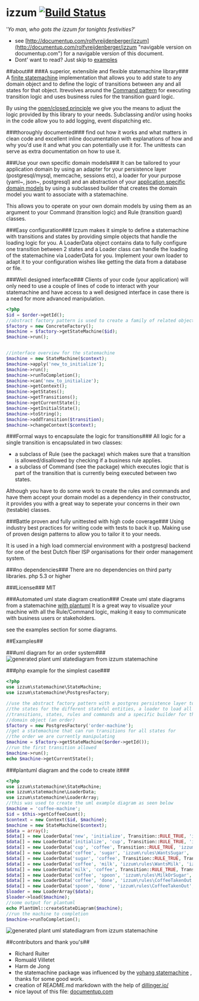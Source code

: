 izzum [![Build Status](https://travis-ci.org/rolfvreijdenberger/izzum.svg?branch=master)](https://travis-ci.org/rolfvreijdenberger/izzum/)
=====
'_Yo man, who gots the izzum for tonights festivities?_'


- see [http://documentup.com/rolfvreijdenberger/izzum](http://documentup.com/rolfvreijdenberger/izzum "navigable version on documentup.com") for a navigable
version of this document.
- Dont' want to read? Just skip to [examples](#examples)

##about##
###A superior, extensible and flexible statemachine library###
A [finite statemachine](https://en.wikipedia.org/wiki/Finite-state_machine "finite statemachine on wikipedia") 
implementation that allows you to add state to any domain object and to define
the logic of transitions between any and all states for that object.
Itrevolves around the [Command pattern](https://en.wikipedia.org/wiki/Command_pattern "command pattern on wikipedia") 
for executing transition logic and uses business rules for the transition guard logic.

By using the [open/closed principle](https://en.wikipedia.org/wiki/Open/closed_principle "open/closed principle on wikipedia")
we give you the means to adjust the logic provided by this library to your needs.
Subclassing and/or using hooks in the code allow you to add logging, event dispatching etc.

###thoroughly documented###
find out how it works and what matters in clean code and excellent inline
documentation with explanations of how and why you'd use it and what you can 
potentially use it for. The unittests can serve as extra documentation on 
how to use it.

###Use your own specific domain models###
It can be tailored to your application domain by using an adapter for 
your persistence layer (postgresql/mysql, memcache, sessions etc), a loader 
for your purpose (yaml~, json~, postgresql) and an abstraction of your 
[application specific domain models](https://en.wikipedia.org/wiki/Domain_model "domain model on wikipedia") 
by using a subclassed builder that creates the domain model you want to associate
with a statemachine. 

This allows you to operate on your own domain models by using them as an argument to your 
Command (transition logic) and Rule (transition guard) classes.


###Easy configuration###
Izzum makes it simple to define a statemachine with transitions and states by
providing simple objects that handle the loading logic for you.
A LoaderData object contains data to fully configure one transition between 2 states
and a Loader class can handle the loading of the statemachine via LoaderData for you.
Implement your own loader to adapt it to your configuration wishes like getting
the data from a database or file.

###Well designed interface###
Clients of your code (your application) will only need to use a couple of lines
of code to interact with your statemachine and have access to a well designed
interface in case there is a need for more advanced manipulation.
```php
<?php
$id = $order->getId();
//abstract factory pattern is used to create a family of related objects
$factory = new ConcreteFactory();
$machine = $factory->getStateMachine($id);
$machine->run();


//interface overview for the statemachine
$machine = new StateMachine($context);
$machine->apply('new_to_initialize');
$machine->run();
$machine->runToCompletion();
$machine->can('new_to_initialize');
$machine->getContext();
$machine->getStates();
$machine->getTransitions();
$machine->getCurrentState();
$machine->getInitialState();
$machine->toString();
$machine->addTransition($transition);
$machine->changeContext($context);

```

###Formal ways to encapsulate the logic for transitions###
All logic for a single transition is encapsulated in two classes:
- a subclass of Rule (see the package) which makes sure that a transition is 
allowed/disallowed by checking if a business rule applies.
- a subclass of Command (see the package) which executes logic that is part
of the transition that is currently being executed between two states.

Although you have to do some work to create the rules and commands and have them
accept your domain model as a dependency in their constructor, it provides you
with a great way to seperate your concerns in their own (testable) classes.

###Battle proven and fully unittested with high code coverage### 
Using industry best practices for writing code with tests to back it up. 
Making use of proven design patterns to allow you to tailor it to your needs.

It is used in a high load commercial environment with a postgresql backend 
for one of the best Dutch fiber ISP organisations for their order management system.

###no dependencies###
There are no dependencies on third party libraries. php 5.3 or higher

###License###
MIT

###Automated uml state diagram creation###
Create uml state diagrams from a statemachine [with plantuml](http://plantuml.sourceforge.net/ "plantuml on sourceforge") 
It is a great way to visualize your machine with all the Rule/Command logic, 
making it easy to communicate with business users or stakeholders.

see the examples section for some diagrams.

##Examples##

###uml diagram for an order system###
![generated plant uml statediagram from izzum statemachine](https://raw.githubusercontent.com/rolfvreijdenberger/izzum/master/assets/state-diagram-plantuml.png )

###php example for the simplest case###
```php
<?php
use izzum\statemachine\StateMachine;
use izzum\statemachine\PostgresFactory;

//use the abstract factory pattern with a postgres persistence layer to store
//the states for the different stateful entities, a loader to load all the configured
//transitions, states, rules and commands and a specific builder for the 
//domain object (an order)
$factory = new PostgresFactory('order-machine');
//get a statemachine that can run transitions for all states for
//the order we are currently manipulating
$machine = $factory->getStateMachine($order->getId());
//run the first transition allowed
$machine->run();
echo $machine->getCurrentState();
```

###plantuml diagram and the code to create it###
```php
<?php
use izzum\statemachine\StateMachine;
use izzum\statemachine\LoaderData;
use izzum\statemachine\LoaderArray;
//this was used to create the uml example diagram as seen below
$machine = 'coffee-machine';
$id = $this->getCoffeeCount();
$context = new Context($id, $machine);
$machine = new StateMachine($context);
$data = array();
$data[] = new LoaderData('new', 'initialize', Transition::RULE_TRUE, 'izzum\command\Initialize', 'initial');
$data[] = new LoaderData('initialize', 'cup', Transition::RULE_TRUE, 'izzum\command\DropCup');
$data[] = new LoaderData('cup', 'coffee', Transition::RULE_TRUE, 'izzum\command\AddCoffee');
$data[] = new LoaderData('coffee', 'sugar', 'izzum\rules\WantsSugar', 'izzum\command\AddSugar');
$data[] = new LoaderData('sugar', 'coffee', Transition::RULE_TRUE, Transition::COMMAND_NULL);
$data[] = new LoaderData('coffee', 'milk', 'izzum\rules\WantsMilk', 'izzum\command\AddMilk');
$data[] = new LoaderData('milk', 'coffee', Transition::RULE_TRUE, Transition::COMMAND_NULL);
$data[] = new LoaderData('coffee', 'spoon', 'izzum\rules\MilkOrSugar', 'izzum\command\AddSpoon');
$data[] = new LoaderData('coffee', 'done', 'izzum\rules\CoffeeTakenOut', 'izzum\command\Cleanup', State::TYPE_NORMAL, State::TYPE_FINAL);
$data[] = new LoaderData('spoon', 'done', 'izzum\rules\CoffeeTakenOut', 'izzum\command\CleanUp', State::TYPE_NORMAL, State::TYPE_FINAL);
$loader = new LoaderArray($data);
$loader->load($machine);
//some output for plantuml
echo PlantUml::createStateDiagram($machine);
//run the machine to completion
$machine->runToCompletion();
```
![generated plant uml statediagram from izzum statemachine](https://raw.githubusercontent.com/rolfvreijdenberger/izzum/master/assets/state-diagram-plantuml-coffee.png )


##contributors and thank you's##
- Richard Ruiter
- Romuald Villetet
- Harm de Jong
- the statemachine package was influenced by the [yohang statemachine](https://github.com/yohang/Finite "Finite on github") , thanks for some good work.
- creation of README.md markdown with the help of [dillinger.io/](http://dillinger.io/)
- nice layout of this file: [documentup.com](http://documentup.com/rolfvreijdenberger/izzum)




